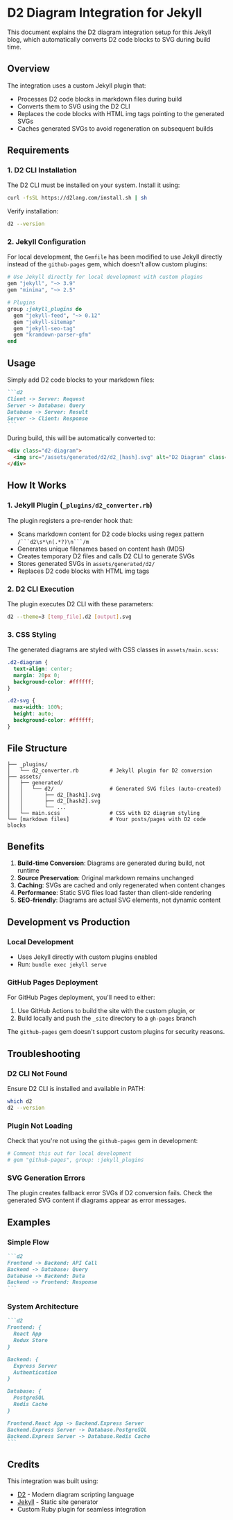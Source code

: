 # D2 Diagram Integration for Jekyll

This document explains the D2 diagram integration setup for this Jekyll blog, which automatically converts D2 code blocks to SVG during build time.

## Overview

The integration uses a custom Jekyll plugin that:
- Processes D2 code blocks in markdown files during build
- Converts them to SVG using the D2 CLI
- Replaces the code blocks with HTML img tags pointing to the generated SVGs
- Caches generated SVGs to avoid regeneration on subsequent builds

## Requirements

### 1. D2 CLI Installation

The D2 CLI must be installed on your system. Install it using:

```bash
curl -fsSL https://d2lang.com/install.sh | sh
```

Verify installation:
```bash
d2 --version
```

### 2. Jekyll Configuration

For local development, the `Gemfile` has been modified to use Jekyll directly instead of the `github-pages` gem, which doesn't allow custom plugins:

```ruby
# Use Jekyll directly for local development with custom plugins
gem "jekyll", "~> 3.9"
gem "minima", "~> 2.5"

# Plugins
group :jekyll_plugins do
  gem "jekyll-feed", "~> 0.12"
  gem "jekyll-sitemap"
  gem "jekyll-seo-tag"
  gem "kramdown-parser-gfm"
end
```

## Usage

Simply add D2 code blocks to your markdown files:

````markdown
```d2
Client -> Server: Request
Server -> Database: Query
Database -> Server: Result
Server -> Client: Response
```
````

During build, this will be automatically converted to:

```html
<div class="d2-diagram">
  <img src="/assets/generated/d2/d2_[hash].svg" alt="D2 Diagram" class="d2-svg" />
</div>
```

## How It Works

### 1. Jekyll Plugin (`_plugins/d2_converter.rb`)

The plugin registers a pre-render hook that:
- Scans markdown content for D2 code blocks using regex pattern `/```d2\s*\n(.*?)\n```/m`
- Generates unique filenames based on content hash (MD5)
- Creates temporary D2 files and calls D2 CLI to generate SVGs
- Stores generated SVGs in `assets/generated/d2/`
- Replaces D2 code blocks with HTML img tags

### 2. D2 CLI Execution

The plugin executes D2 CLI with these parameters:
```bash
d2 --theme=3 [temp_file].d2 [output].svg
```

### 3. CSS Styling

The generated diagrams are styled with CSS classes in `assets/main.scss`:

```scss
.d2-diagram {
  text-align: center;
  margin: 20px 0;
  background-color: #ffffff;
}

.d2-svg {
  max-width: 100%;
  height: auto;
  background-color: #ffffff;
}
```

## File Structure

```
├── _plugins/
│   └── d2_converter.rb          # Jekyll plugin for D2 conversion
├── assets/
│   ├── generated/
│   │   └── d2/                  # Generated SVG files (auto-created)
│   │       ├── d2_[hash1].svg
│   │       ├── d2_[hash2].svg
│   │       └── ...
│   └── main.scss                # CSS with D2 diagram styling
└── [markdown files]             # Your posts/pages with D2 code blocks
```

## Benefits

1. **Build-time Conversion**: Diagrams are generated during build, not runtime
2. **Source Preservation**: Original markdown remains unchanged
3. **Caching**: SVGs are cached and only regenerated when content changes
4. **Performance**: Static SVG files load faster than client-side rendering
5. **SEO-friendly**: Diagrams are actual SVG elements, not dynamic content

## Development vs Production

### Local Development
- Uses Jekyll directly with custom plugins enabled
- Run: `bundle exec jekyll serve`

### GitHub Pages Deployment
For GitHub Pages deployment, you'll need to either:
1. Use GitHub Actions to build the site with the custom plugin, or
2. Build locally and push the `_site` directory to a `gh-pages` branch

The `github-pages` gem doesn't support custom plugins for security reasons.

## Troubleshooting

### D2 CLI Not Found
Ensure D2 CLI is installed and available in PATH:
```bash
which d2
d2 --version
```

### Plugin Not Loading
Check that you're not using the `github-pages` gem in development:
```ruby
# Comment this out for local development
# gem "github-pages", group: :jekyll_plugins
```

### SVG Generation Errors
The plugin creates fallback error SVGs if D2 conversion fails. Check the generated SVG content if diagrams appear as error messages.

## Examples

### Simple Flow
````markdown
```d2
Frontend -> Backend: API Call
Backend -> Database: Query
Database -> Backend: Data
Backend -> Frontend: Response
```
````

### System Architecture
````markdown
```d2
Frontend: {
  React App
  Redux Store
}

Backend: {
  Express Server
  Authentication
}

Database: {
  PostgreSQL
  Redis Cache
}

Frontend.React App -> Backend.Express Server
Backend.Express Server -> Database.PostgreSQL
Backend.Express Server -> Database.Redis Cache
```
````

## Credits

This integration was built using:
- [D2](https://d2lang.com/) - Modern diagram scripting language
- [Jekyll](https://jekyllrb.com/) - Static site generator
- Custom Ruby plugin for seamless integration
